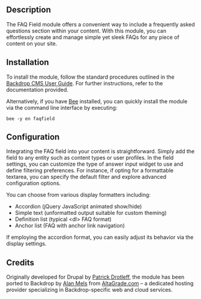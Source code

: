 Description
-----------

The FAQ Field module offers a convenient way to include a frequently asked questions section within your content. With this module, you can effortlessly create and manage simple yet sleek FAQs for any piece of content on your site.


Installation
-------------

To install the module, follow the standard procedures outlined in the [Backdrop CMS User Guide](https://backdropcms.org/user-guide/modules). For further instructions, refer to the documentation provided.

Alternatively, if you have [Bee](https://github.com/backdrop-contrib/bee) installed, you can quickly install the module via the command line interface by executing:
```
bee -y en faqfield
```

Configuration
-------------
Integrating the FAQ field into your content is straightforward. Simply add the field to any entity such as content types or user profiles. In the field settings, you can customize the type of answer input widget to use and define filtering preferences. For instance, if opting for a formattable textarea, you can specify the default filter and explore advanced configuration options.

You can choose from various display formatters including:

- Accordion (jQuery JavaScript animated show/hide)
- Simple text (unformatted output suitable for custom theming)
- Definition list (typical &#60;dl&#62; FAQ format)
- Anchor list (FAQ with anchor link navigation)

If employing the accordion format, you can easily adjust its behavior via the display settings.

Credits
-------
Originally developed for Drupal by [Patrick Drotleff](https://github.com/patrickd-), the module has been ported to Backdrop by [Alan Mels](https://github.com/alanmels) from [AltaGrade.com](https://github.com/altagrade) – a dedicated hosting provider specializing in Backdrop-specific web and cloud services.
